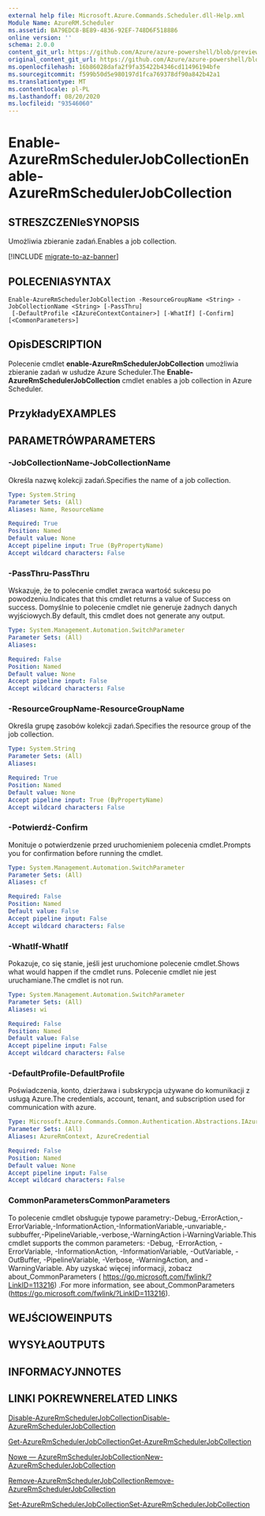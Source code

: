 ```yaml
---
external help file: Microsoft.Azure.Commands.Scheduler.dll-Help.xml
Module Name: AzureRM.Scheduler
ms.assetid: BA79EDC8-BE89-4836-92EF-748D6F518886
online version: ''
schema: 2.0.0
content_git_url: https://github.com/Azure/azure-powershell/blob/preview/src/ResourceManager/Scheduler/Commands.Scheduler/help/Enable-AzureRmSchedulerJobCollection.md
original_content_git_url: https://github.com/Azure/azure-powershell/blob/preview/src/ResourceManager/Scheduler/Commands.Scheduler/help/Enable-AzureRmSchedulerJobCollection.md
ms.openlocfilehash: 16b86028dafa2f9fa35422b4346cd11496194bfe
ms.sourcegitcommit: f599b50d5e980197d1fca769378df90a842b42a1
ms.translationtype: MT
ms.contentlocale: pl-PL
ms.lasthandoff: 08/20/2020
ms.locfileid: "93546060"
---
```

# <span data-ttu-id="6845c-101">Enable-AzureRmSchedulerJobCollection</span><span class="sxs-lookup"><span data-stu-id="6845c-101">Enable-AzureRmSchedulerJobCollection</span></span>

## <span data-ttu-id="6845c-102">STRESZCZENIe</span><span class="sxs-lookup"><span data-stu-id="6845c-102">SYNOPSIS</span></span>
<span data-ttu-id="6845c-103">Umożliwia zbieranie zadań.</span><span class="sxs-lookup"><span data-stu-id="6845c-103">Enables a job collection.</span></span>

[!INCLUDE [migrate-to-az-banner](../../includes/migrate-to-az-banner.md)]

## <span data-ttu-id="6845c-104">POLECENIA</span><span class="sxs-lookup"><span data-stu-id="6845c-104">SYNTAX</span></span>

```
Enable-AzureRmSchedulerJobCollection -ResourceGroupName <String> -JobCollectionName <String> [-PassThru]
 [-DefaultProfile <IAzureContextContainer>] [-WhatIf] [-Confirm] [<CommonParameters>]
```

## <span data-ttu-id="6845c-105">Opis</span><span class="sxs-lookup"><span data-stu-id="6845c-105">DESCRIPTION</span></span>
<span data-ttu-id="6845c-106">Polecenie cmdlet **enable-AzureRmSchedulerJobCollection** umożliwia zbieranie zadań w usłudze Azure Scheduler.</span><span class="sxs-lookup"><span data-stu-id="6845c-106">The **Enable-AzureRmSchedulerJobCollection** cmdlet enables a job collection in Azure Scheduler.</span></span>

## <span data-ttu-id="6845c-107">Przykłady</span><span class="sxs-lookup"><span data-stu-id="6845c-107">EXAMPLES</span></span>

## <span data-ttu-id="6845c-108">PARAMETRÓW</span><span class="sxs-lookup"><span data-stu-id="6845c-108">PARAMETERS</span></span>

### <span data-ttu-id="6845c-109">-JobCollectionName</span><span class="sxs-lookup"><span data-stu-id="6845c-109">-JobCollectionName</span></span>
<span data-ttu-id="6845c-110">Określa nazwę kolekcji zadań.</span><span class="sxs-lookup"><span data-stu-id="6845c-110">Specifies the name of a job collection.</span></span>

```yaml
Type: System.String
Parameter Sets: (All)
Aliases: Name, ResourceName

Required: True
Position: Named
Default value: None
Accept pipeline input: True (ByPropertyName)
Accept wildcard characters: False
```

### <span data-ttu-id="6845c-111">-PassThru</span><span class="sxs-lookup"><span data-stu-id="6845c-111">-PassThru</span></span>
<span data-ttu-id="6845c-112">Wskazuje, że to polecenie cmdlet zwraca wartość sukcesu po powodzeniu.</span><span class="sxs-lookup"><span data-stu-id="6845c-112">Indicates that this cmdlet returns a value of Success on success.</span></span>
<span data-ttu-id="6845c-113">Domyślnie to polecenie cmdlet nie generuje żadnych danych wyjściowych.</span><span class="sxs-lookup"><span data-stu-id="6845c-113">By default, this cmdlet does not generate any output.</span></span>

```yaml
Type: System.Management.Automation.SwitchParameter
Parameter Sets: (All)
Aliases: 

Required: False
Position: Named
Default value: None
Accept pipeline input: False
Accept wildcard characters: False
```

### <span data-ttu-id="6845c-114">-ResourceGroupName</span><span class="sxs-lookup"><span data-stu-id="6845c-114">-ResourceGroupName</span></span>
<span data-ttu-id="6845c-115">Określa grupę zasobów kolekcji zadań.</span><span class="sxs-lookup"><span data-stu-id="6845c-115">Specifies the resource group of the job collection.</span></span>

```yaml
Type: System.String
Parameter Sets: (All)
Aliases: 

Required: True
Position: Named
Default value: None
Accept pipeline input: True (ByPropertyName)
Accept wildcard characters: False
```

### <span data-ttu-id="6845c-116">-Potwierdź</span><span class="sxs-lookup"><span data-stu-id="6845c-116">-Confirm</span></span>
<span data-ttu-id="6845c-117">Monituje o potwierdzenie przed uruchomieniem polecenia cmdlet.</span><span class="sxs-lookup"><span data-stu-id="6845c-117">Prompts you for confirmation before running the cmdlet.</span></span>

```yaml
Type: System.Management.Automation.SwitchParameter
Parameter Sets: (All)
Aliases: cf

Required: False
Position: Named
Default value: False
Accept pipeline input: False
Accept wildcard characters: False
```

### <span data-ttu-id="6845c-118">-WhatIf</span><span class="sxs-lookup"><span data-stu-id="6845c-118">-WhatIf</span></span>
<span data-ttu-id="6845c-119">Pokazuje, co się stanie, jeśli jest uruchomione polecenie cmdlet.</span><span class="sxs-lookup"><span data-stu-id="6845c-119">Shows what would happen if the cmdlet runs.</span></span>
<span data-ttu-id="6845c-120">Polecenie cmdlet nie jest uruchamiane.</span><span class="sxs-lookup"><span data-stu-id="6845c-120">The cmdlet is not run.</span></span>

```yaml
Type: System.Management.Automation.SwitchParameter
Parameter Sets: (All)
Aliases: wi

Required: False
Position: Named
Default value: False
Accept pipeline input: False
Accept wildcard characters: False
```

### <span data-ttu-id="6845c-121">-DefaultProfile</span><span class="sxs-lookup"><span data-stu-id="6845c-121">-DefaultProfile</span></span>
<span data-ttu-id="6845c-122">Poświadczenia, konto, dzierżawa i subskrypcja używane do komunikacji z usługą Azure.</span><span class="sxs-lookup"><span data-stu-id="6845c-122">The credentials, account, tenant, and subscription used for communication with azure.</span></span>

```yaml
Type: Microsoft.Azure.Commands.Common.Authentication.Abstractions.IAzureContextContainer
Parameter Sets: (All)
Aliases: AzureRmContext, AzureCredential

Required: False
Position: Named
Default value: None
Accept pipeline input: False
Accept wildcard characters: False
```

### <span data-ttu-id="6845c-123">CommonParameters</span><span class="sxs-lookup"><span data-stu-id="6845c-123">CommonParameters</span></span>
<span data-ttu-id="6845c-124">To polecenie cmdlet obsługuje typowe parametry:-Debug,-ErrorAction,-ErrorVariable,-InformationAction,-InformationVariable,-unvariable,-subbuffer,-PipelineVariable,-verbose,-WarningAction i-WarningVariable.</span><span class="sxs-lookup"><span data-stu-id="6845c-124">This cmdlet supports the common parameters: -Debug, -ErrorAction, -ErrorVariable, -InformationAction, -InformationVariable, -OutVariable, -OutBuffer, -PipelineVariable, -Verbose, -WarningAction, and -WarningVariable.</span></span> <span data-ttu-id="6845c-125">Aby uzyskać więcej informacji, zobacz about_CommonParameters ( https://go.microsoft.com/fwlink/?LinkID=113216) .</span><span class="sxs-lookup"><span data-stu-id="6845c-125">For more information, see about_CommonParameters (https://go.microsoft.com/fwlink/?LinkID=113216).</span></span>

## <span data-ttu-id="6845c-126">WEJŚCIOWE</span><span class="sxs-lookup"><span data-stu-id="6845c-126">INPUTS</span></span>

## <span data-ttu-id="6845c-127">WYSYŁA</span><span class="sxs-lookup"><span data-stu-id="6845c-127">OUTPUTS</span></span>

## <span data-ttu-id="6845c-128">INFORMACYJN</span><span class="sxs-lookup"><span data-stu-id="6845c-128">NOTES</span></span>

## <span data-ttu-id="6845c-129">LINKI POKREWNE</span><span class="sxs-lookup"><span data-stu-id="6845c-129">RELATED LINKS</span></span>

[<span data-ttu-id="6845c-130">Disable-AzureRmSchedulerJobCollection</span><span class="sxs-lookup"><span data-stu-id="6845c-130">Disable-AzureRmSchedulerJobCollection</span></span>](./Disable-AzureRmSchedulerJobCollection.md)

[<span data-ttu-id="6845c-131">Get-AzureRmSchedulerJobCollection</span><span class="sxs-lookup"><span data-stu-id="6845c-131">Get-AzureRmSchedulerJobCollection</span></span>](./Get-AzureRmSchedulerJobCollection.md)

[<span data-ttu-id="6845c-132">Nowe — AzureRmSchedulerJobCollection</span><span class="sxs-lookup"><span data-stu-id="6845c-132">New-AzureRmSchedulerJobCollection</span></span>](./New-AzureRmSchedulerJobCollection.md)

[<span data-ttu-id="6845c-133">Remove-AzureRmSchedulerJobCollection</span><span class="sxs-lookup"><span data-stu-id="6845c-133">Remove-AzureRmSchedulerJobCollection</span></span>](./Remove-AzureRmSchedulerJobCollection.md)

[<span data-ttu-id="6845c-134">Set-AzureRmSchedulerJobCollection</span><span class="sxs-lookup"><span data-stu-id="6845c-134">Set-AzureRmSchedulerJobCollection</span></span>](./Set-AzureRmSchedulerJobCollection.md)


